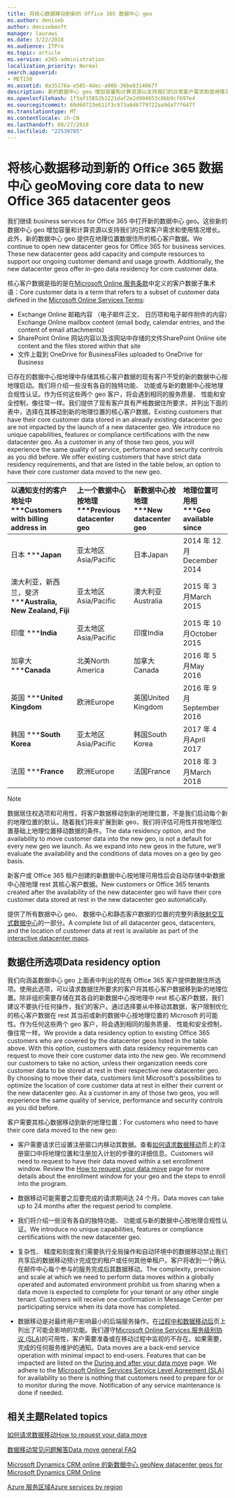 ```yaml
---
title: 将核心数据移动到新的 Office 365 数据中心 geo
ms.author: deniseb
author: denisebmsft
manager: laurawi
ms.date: 3/22/2018
ms.audience: ITPro
ms.topic: article
ms.service: o365-administration
localization_priority: Normal
search.appverid:
- MET150
ms.assetid: 0a35176a-e585-4dec-a90b-36be8314667f
description: 新的数据中心 geo 增加容量和计算资源以支持我们的日常客户需求和使用情况增长。此外，新的数据中心 geo 提供在地理位置数据住所的核心客户数据。核心客户数据是一个术语，指的是在 Microsoft Online 服务条款中定义的客户数据子集： Exchange Online 邮箱内容 （电子邮件正文、 日历项和电子邮件附件的内容） 和 SharePoint Online 网站内容和文件存储在该站点，并上载到 OneDrive for Business 文件。
ms.openlocfilehash: 1f3af15852b1221daf2e2d994653c8bb9cf697e4
ms.sourcegitcommit: 69d60723e611f3c973a6d6779722aa9da77f647f
ms.translationtype: MT
ms.contentlocale: zh-CN
ms.lasthandoff: 08/27/2018
ms.locfileid: "22539785"
---
```

# <a name="moving-core-data-to-new-office-365-datacenter-geos"></a><span data-ttu-id="5e0b0-105">将核心数据移动到新的 Office 365 数据中心 geo</span><span class="sxs-lookup"><span data-stu-id="5e0b0-105">Moving core data to new Office 365 datacenter geos</span></span>

<span data-ttu-id="5e0b0-p102">我们继续 business services for Office 365 中打开新的数据中心 geo。这些新的数据中心 geo 增加容量和计算资源以支持我们的日常客户需求和使用情况增长。此外，新的数据中心 geo 提供在地理位置数据住所的核心客户数据。</span><span class="sxs-lookup"><span data-stu-id="5e0b0-p102">We continue to open new datacenter geos for Office 365 for business services. These new datacenter geos add capacity and compute resources to support our ongoing customer demand and usage growth. Additionally, the new datacenter geos offer in-geo data residency for core customer data.</span></span> 

<span data-ttu-id="5e0b0-109">核心客户数据是指的是在[Microsoft Online 服务条款](https://go.microsoft.com/fwlink/p/?LinkID=249048)中定义的客户数据子集术语：</span><span class="sxs-lookup"><span data-stu-id="5e0b0-109">Core customer data is a term that refers to a subset of customer data defined in the [Microsoft Online Services Terms](https://go.microsoft.com/fwlink/p/?LinkID=249048):</span></span> 
- <span data-ttu-id="5e0b0-110">Exchange Online 邮箱内容 （电子邮件正文、 日历项和电子邮件附件的内容）</span><span class="sxs-lookup"><span data-stu-id="5e0b0-110">Exchange Online mailbox content (email body, calendar entries, and the content of email attachments)</span></span>
- <span data-ttu-id="5e0b0-111">SharePoint Online 网站内容以及该网站中存储的文件</span><span class="sxs-lookup"><span data-stu-id="5e0b0-111">SharePoint Online site content and the files stored within that site</span></span>
- <span data-ttu-id="5e0b0-112">文件上载到 OneDrive for Business</span><span class="sxs-lookup"><span data-stu-id="5e0b0-112">Files uploaded to OneDrive for Business</span></span> 
  
<span data-ttu-id="5e0b0-p103">已存在的数据中心按地理中存储其核心客户数据的现有客户不受的新的数据中心按地理启动。我们将介绍一些没有各自的独特功能、 功能或与新的数据中心按地理合规性认证。作为任何这些两个 geo 客户，将会遇到相同的服务质量、 性能和安全控制，像往常一样。我们提供了现有客户具有严格数据住所要求，并列出下面的表中，选择在其移动到新的地理位置的核心客户数据。</span><span class="sxs-lookup"><span data-stu-id="5e0b0-p103">Existing customers that have their core customer data stored in an already existing datacenter geo are not impacted by the launch of a new datacenter geo. We introduce no unique capabilities, features or compliance certifications with the new datacenter geo. As a customer in any of those two geos, you will experience the same quality of service, performance and security controls as you did before. We offer existing customers that have strict data residency requirements, and that are listed in the table below, an option to have their core customer data moved to the new geo.</span></span>
  
|<span data-ttu-id="5e0b0-117">以通知支付的客户地址中 \*\*\*</span><span class="sxs-lookup"><span data-stu-id="5e0b0-117">****Customers with billing address in****</span></span>|<span data-ttu-id="5e0b0-118">上一个数据中心按地理 \*\*\*</span><span class="sxs-lookup"><span data-stu-id="5e0b0-118">****Previous datacenter geo****</span></span>|<span data-ttu-id="5e0b0-119">新数据中心按地理 \*\*\*</span><span class="sxs-lookup"><span data-stu-id="5e0b0-119">****New datacenter geo****</span></span>|<span data-ttu-id="5e0b0-120">地理位置可用相 \*\*\*</span><span class="sxs-lookup"><span data-stu-id="5e0b0-120">****Geo available since****</span></span>|
|:-----|:-----|:-----|:-----|
|<span data-ttu-id="5e0b0-121">日本 \*\*\*</span><span class="sxs-lookup"><span data-stu-id="5e0b0-121">****Japan****</span></span>| <span data-ttu-id="5e0b0-122">亚太地区</span><span class="sxs-lookup"><span data-stu-id="5e0b0-122">Asia/Pacific</span></span> | <span data-ttu-id="5e0b0-123">日本</span><span class="sxs-lookup"><span data-stu-id="5e0b0-123">Japan</span></span> | <span data-ttu-id="5e0b0-124">2014 年 12 月</span><span class="sxs-lookup"><span data-stu-id="5e0b0-124">December 2014</span></span> |
|<span data-ttu-id="5e0b0-125">澳大利亚，新西兰，斐济 \*\*\*</span><span class="sxs-lookup"><span data-stu-id="5e0b0-125">****Australia, New Zealand, Fiji****</span></span>| <span data-ttu-id="5e0b0-126">亚太地区</span><span class="sxs-lookup"><span data-stu-id="5e0b0-126">Asia/Pacific</span></span> | <span data-ttu-id="5e0b0-127">澳大利亚</span><span class="sxs-lookup"><span data-stu-id="5e0b0-127">Australia</span></span> | <span data-ttu-id="5e0b0-128">2015 年 3 月</span><span class="sxs-lookup"><span data-stu-id="5e0b0-128">March 2015</span></span> |
|<span data-ttu-id="5e0b0-129">印度 \*\*\*</span><span class="sxs-lookup"><span data-stu-id="5e0b0-129">****India****</span></span>| <span data-ttu-id="5e0b0-130">亚太地区</span><span class="sxs-lookup"><span data-stu-id="5e0b0-130">Asia/Pacific</span></span> | <span data-ttu-id="5e0b0-131">印度</span><span class="sxs-lookup"><span data-stu-id="5e0b0-131">India</span></span> | <span data-ttu-id="5e0b0-132">2015 年 10 月</span><span class="sxs-lookup"><span data-stu-id="5e0b0-132">October 2015</span></span> |
|<span data-ttu-id="5e0b0-133">加拿大 \*\*\*</span><span class="sxs-lookup"><span data-stu-id="5e0b0-133">****Canada****</span></span>| <span data-ttu-id="5e0b0-134">北美</span><span class="sxs-lookup"><span data-stu-id="5e0b0-134">North America</span></span> | <span data-ttu-id="5e0b0-135">加拿大</span><span class="sxs-lookup"><span data-stu-id="5e0b0-135">Canada</span></span> | <span data-ttu-id="5e0b0-136">2016 年 5 月</span><span class="sxs-lookup"><span data-stu-id="5e0b0-136">May 2016</span></span> |
|<span data-ttu-id="5e0b0-137">英国 \*\*\*</span><span class="sxs-lookup"><span data-stu-id="5e0b0-137">****United Kingdom****</span></span>| <span data-ttu-id="5e0b0-138">欧洲</span><span class="sxs-lookup"><span data-stu-id="5e0b0-138">Europe</span></span> | <span data-ttu-id="5e0b0-139">英国</span><span class="sxs-lookup"><span data-stu-id="5e0b0-139">United Kingdom</span></span> | <span data-ttu-id="5e0b0-140">2016 年 9 月</span><span class="sxs-lookup"><span data-stu-id="5e0b0-140">September 2016</span></span> |
|<span data-ttu-id="5e0b0-141">韩国 \*\*\*</span><span class="sxs-lookup"><span data-stu-id="5e0b0-141">****South Korea****</span></span>| <span data-ttu-id="5e0b0-142">亚太地区</span><span class="sxs-lookup"><span data-stu-id="5e0b0-142">Asia/Pacific</span></span> | <span data-ttu-id="5e0b0-143">韩国</span><span class="sxs-lookup"><span data-stu-id="5e0b0-143">South Korea</span></span> | <span data-ttu-id="5e0b0-144">2017 年 4 月</span><span class="sxs-lookup"><span data-stu-id="5e0b0-144">April 2017</span></span> |
|<span data-ttu-id="5e0b0-145">法国 \*\*\*</span><span class="sxs-lookup"><span data-stu-id="5e0b0-145">****France****</span></span>| <span data-ttu-id="5e0b0-146">欧洲</span><span class="sxs-lookup"><span data-stu-id="5e0b0-146">Europe</span></span> | <span data-ttu-id="5e0b0-147">法国</span><span class="sxs-lookup"><span data-stu-id="5e0b0-147">France</span></span> | <span data-ttu-id="5e0b0-148">2018 年 3 月</span><span class="sxs-lookup"><span data-stu-id="5e0b0-148">March 2018</span></span> |
   
> [!NOTE]
> <span data-ttu-id="5e0b0-p104">数据居住权选项和可用性，将客户数据移动到新的地理位置，不是我们启动每个新的地理位置的默认。随着我们将来扩展到新 geo，我们将评估可用性并按地理位置基础上地理位置移动数据的条件。</span><span class="sxs-lookup"><span data-stu-id="5e0b0-p104">The data residency option, and the availability to move customer data into the new geo, is not a default for every new geo we launch. As we expand into new geos in the future, we'll evaluate the availability and the conditions of data moves on a geo by geo basis.</span></span> 
  
<span data-ttu-id="5e0b0-151">新客户或 Office 365 租户创建的新数据中心按地理可用性后会自动存储中新数据中心按地理 rest 其核心客户数据。</span><span class="sxs-lookup"><span data-stu-id="5e0b0-151">New customers or Office 365 tenants created after the availability of the new datacenter geo will have their core customer data stored at rest in the new datacenter geo automatically.</span></span>
  
<span data-ttu-id="5e0b0-152">提供了所有数据中心 geo、 数据中心和静态客户数据的位置的完整列表[映射交互式数据中心](https://aka.ms/dcmaps)的一部分。</span><span class="sxs-lookup"><span data-stu-id="5e0b0-152">A complete list of all datacenter geos, datacenters, and the location of customer data at rest is available as part of the [interactive datacenter maps](https://aka.ms/dcmaps).</span></span> 
  
## <a name="data-residency-option"></a><span data-ttu-id="5e0b0-153">数据住所选项</span><span class="sxs-lookup"><span data-stu-id="5e0b0-153">Data residency option</span></span>

<span data-ttu-id="5e0b0-p105">我们向涵盖数据中心 geo 上面表中列出的现有 Office 365 客户提供数据住所选项。使用此选项，可以请求数据住所要求的客户将其核心客户数据移到新的地理位置。除非组织需要存储在其各自的新数据中心按地理中 rest 核心客户数据，我们建议不要执行任何操作，我们的客户。通过选择要从中移动其数据，客户限制优化的核心客户数据在 rest 其当前或新的数据中心按地理位置的 Microsoft 的可能性。作为任何这些两个 geo 客户，将会遇到相同的服务质量、 性能和安全控制，像往常一样。</span><span class="sxs-lookup"><span data-stu-id="5e0b0-p105">We provide a data residency option to existing Office 365 customers who are covered by the datacenter geos listed in the table above. With this option, customers with data residency requirements can request to move their core customer data into the new geo. We recommend our customers to take no action, unless their organization needs core customer data to be stored at rest in their respective new datacenter geo. By choosing to move their data, customers limit Microsoft's possibilities to optimize the location of core customer data at rest in either their current or the new datacenter geo. As a customer in any of those two geos, you will experience the same quality of service, performance and security controls as you did before.</span></span>
  
<span data-ttu-id="5e0b0-159">客户需要其核心数据移动到新的地理位置：</span><span class="sxs-lookup"><span data-stu-id="5e0b0-159">For customers who need to have their core data moved to the new geo:</span></span>
  
- <span data-ttu-id="5e0b0-p106">客户需要请求已设置注册窗口内移动其数据。查看[如何请求数据移动](request-your-data-move.md)页上的注册窗口中将地理位置和注册加入计划的步骤的详细信息。</span><span class="sxs-lookup"><span data-stu-id="5e0b0-p106">Customers will need to request to have their data moved within a set enrollment window. Review the [How to request your data move](request-your-data-move.md) page for more details about the enrollment window for your geo and the steps to enroll into the program.</span></span> 
    
- <span data-ttu-id="5e0b0-162">数据移动可能需要之后要完成的请求期间达 24 个月。</span><span class="sxs-lookup"><span data-stu-id="5e0b0-162">Data moves can take up to 24 months after the request period to complete.</span></span>
    
- <span data-ttu-id="5e0b0-163">我们将介绍一些没有各自的独特功能、 功能或与新的数据中心按地理合规性认证。</span><span class="sxs-lookup"><span data-stu-id="5e0b0-163">We introduce no unique capabilities, features or compliance certifications with the new datacenter geo.</span></span>
    
- <span data-ttu-id="5e0b0-p107">复杂性、 精度和刻度我们需要执行全局操作和自动环境中的数据移动禁止我们共享后的数据移动预计完成您的租户或任何其他单租户。客户将收到一个确认在邮件中心每个参与的服务完成后其数据移动。</span><span class="sxs-lookup"><span data-stu-id="5e0b0-p107">The complexity, precision and scale at which we need to perform data moves within a globally operated and automated environment prohibit us from sharing when a data move is expected to complete for your tenant or any other single tenant. Customers will receive one confirmation in Message Center per participating service when its data move has completed.</span></span> 
    
- <span data-ttu-id="5e0b0-p108">数据移动是对最终用户影响最小的后端服务操作。在[过程中和数据移动后](during-and-after-your-data-move.md)页上列出了可能会影响的功能。我们遵守[Microsoft Online Services 服务级别协议 (SLA)](https://go.microsoft.com/fwlink/p/?LinkId=523897)的可用性，客户需要准备或在移动过程中监视的不存在。如果需要，完成的任何服务维护的通知。</span><span class="sxs-lookup"><span data-stu-id="5e0b0-p108">Data moves are a back-end service operation with minimal impact to end-users. Features that can be impacted are listed on the [During and after your data move](during-and-after-your-data-move.md) page. We adhere to the [Microsoft Online Services Service Level Agreement (SLA)](https://go.microsoft.com/fwlink/p/?LinkId=523897) for availability so there is nothing that customers need to prepare for or to monitor during the move. Notification of any service maintenance is done if needed.</span></span> 
    
## <a name="related-topics"></a><span data-ttu-id="5e0b0-170">相关主题</span><span class="sxs-lookup"><span data-stu-id="5e0b0-170">Related topics</span></span> 
 
[<span data-ttu-id="5e0b0-171">如何请求数据移动</span><span class="sxs-lookup"><span data-stu-id="5e0b0-171">How to request your data move</span></span>](request-your-data-move.md)
    
[<span data-ttu-id="5e0b0-172">数据移动常见问题解答</span><span class="sxs-lookup"><span data-stu-id="5e0b0-172">Data move general FAQ</span></span>](data-move-faq.md)
  
[<span data-ttu-id="5e0b0-173">Microsoft Dynamics CRM online 的新数据中心 geo</span><span class="sxs-lookup"><span data-stu-id="5e0b0-173">New datacenter geos for Microsoft Dynamics CRM Online</span></span>](https://go.microsoft.com/fwlink/p/?Linkid=615924)
  
[<span data-ttu-id="5e0b0-174">Azure 服务区域</span><span class="sxs-lookup"><span data-stu-id="5e0b0-174">Azure services by region</span></span>](https://azure.microsoft.com/en-us/regions/)
  

